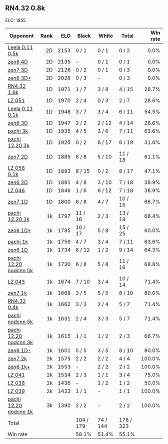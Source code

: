## RN4.32 0.8k ##

ELO: 1855

Opponent | Rank | ELO | Black | White | Total | Win rate
---------|-----:|----:|-------|-------|-------|-------:
[Leela 0.11 0.5k](Leela%200.11%200.5k.md) | 2D | 2153 | 0 / 1 | 0 / 1 | 0 / 2 | 0.0%
[zen6 4D](zen6%204D.md) | 2D | 2135 | - | 0 / 1 | 0 / 1 | 0.0%
[zen7 3D](zen7%203D.md) | 2D | 2126 | 0 / 2 | 0 / 1 | 0 / 3 | 0.0%
[zen6 3D+](zen6%203D+.md) | 2D | 2028 | 0 / 3 | - | 0 / 3 | 0.0%
[RN4.32 1.6k](RN4.32%201.6k.md) | 1D | 1971 | 1 / 7 | 3 / 8 | 4 / 15 | 26.7%
[LZ 051](LZ%20051.md) | 1D | 1970 | 2 / 4 | 0 / 3 | 2 / 7 | 28.6%
[Leela 0.11 0.1k](Leela%200.11%200.1k.md) | 1D | 1948 | 3 / 7 | 3 / 4 | 6 / 11 | 54.5%
[zen6 3D](zen6%203D.md) | 1D | 1947 | 2 / 2 | 2 / 12 | 4 / 14 | 28.6%
[pachi 3k](pachi%203k.md) | 1D | 1935 | 4 / 5 | 3 / 6 | 7 / 11 | 63.6%
[pachi 12.20 3k](pachi%2012.20%203k.md) | 1D | 1925 | 0 / 2 | 6 / 17 | 6 / 19 | 31.6%
[zen7 2D](zen7%202D.md) | 1D | 1885 | 6 / 8 | 5 / 10 | 11 / 18 | 61.1%
[LZ 058 0.1k](LZ%20058%200.1k.md) | 1D | 1883 | 8 / 15 | 0 / 2 | 8 / 17 | 47.1%
[zen6 2D](zen6%202D.md) | 1D | 1881 | 4 / 8 | 3 / 10 | 7 / 18 | 38.9%
[LZ 046](LZ%20046.md) | 1D | 1846 | 1 / 6 | 6 / 12 | 7 / 18 | 38.9%
[zen7 1D](zen7%201D.md) | 1D | 1800 | 6 / 8 | 4 / 7 | 10 / 15 | 66.7%
[pachi 12.20 1k](pachi%2012.20%201k.md) | 1k | 1797 | 11 / 16 | 2 / 3 | 13 / 19 | 68.4%
[zen6 1D+](zen6%201D+.md) | 1k | 1785 | 10 / 17 | 5 / 8 | 15 / 25 | 60.0%
[pachi 1k](pachi%201k.md) | 1k | 1759 | 4 / 7 | 3 / 4 | 7 / 11 | 63.6%
[zen6 1D](zen6%201D.md) | 1k | 1734 | 8 / 12 | 1 / 2 | 9 / 14 | 64.3%
[pachi 12.20 nodcnn 5k](pachi%2012.20%20nodcnn%205k.md) | 1k | 1730 | 6 / 8 | 5 / 8 | 11 / 16 | 68.8%
[LZ 043](LZ%20043.md) | 1k | 1674 | 7 / 10 | 3 / 4 | 10 / 14 | 71.4%
[zen7 1k](zen7%201k.md) | 1k | 1668 | 3 / 5 | 5 / 5 | 8 / 10 | 80.0%
[RN4.32 0.4k](RN4.32%200.4k.md) | 1k | 1662 | 3 / 3 | 2 / 4 | 5 / 7 | 71.4%
[pachi nodcnn 5k](pachi%20nodcnn%205k.md) | 1k | 1631 | 2 / 4 | 3 / 3 | 5 / 7 | 71.4%
[pachi 12.20 nodcnn 3k](pachi%2012.20%20nodcnn%203k.md) | 1k | 1615 | 1 / 1 | 1 / 2 | 2 / 3 | 66.7%
[zen6 1D-](zen6%201D-.md) | 1k | 1601 | 5 / 5 | 3 / 5 | 8 / 10 | 80.0%
[zen7 2k](zen7%202k.md) | 2k | 1575 | 2 / 2 | 2 / 2 | 4 / 4 | 100.0%
[zen6 1k+](zen6%201k+.md) | 2k | 1553 | - | 2 / 2 | 2 / 2 | 100.0%
[LZ 041](LZ%20041.md) | 2k | 1534 | 2 / 3 | 1 / 1 | 3 / 4 | 75.0%
[LZ 038](LZ%20038.md) | 2k | 1436 | - | 1 / 2 | 1 / 2 | 50.0%
[LZ 039](LZ%20039.md) | 2k | 1433 | 1 / 1 | - | 1 / 1 | 100.0%
[pachi 12.20 nodcnn 1k](pachi%2012.20%20nodcnn%201k.md) | 3k | 1390 | 2 / 2 | - | 2 / 2 | 100.0%
Total | | | 104 / 179 | 74 / 144 | 178 / 323 | 
Win rate| | | 58.1% | 51.4% | 55.1% | 
